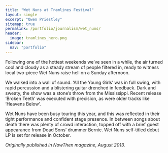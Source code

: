 ```yaml
---
title: "Wet Nuns at Tramlines Festival"
layout: single
excerpt: "Owen Priestley"
sitemap: true
permalink: /portfolio/journalism/wet_nuns/
header:
  image: tramlines_hero.png
sidebar:
  nav: "portfolio"
---
```

Following one of the hottest weekends we’ve seen in a while, the air turned cool and cloudy as a steady stream of people filtered in, ready to witness local two-piece Wet Nuns raise hell on a Sunday afternoon.

We walked into a wall of sound. ‘All the Young Girls’ was in full swing, with rapid percussion and a blistering guitar drenched in feedback. Dark and sweaty, the show was a stone’s throw from the Mississippi. Recent release ‘Broken Teeth’ was executed with precision, as were older tracks like ‘Heavens Below’.

Wet Nuns have been busy touring this year, and this was reflected in their tight performance and confident stage presence. In between songs about death there was plenty of crowd interaction, topped off with a brief guest appearance from Dead Sons’ drummer Bernie. Wet Nuns self-titled debut LP is set for release in October.

_Originally published in NowThen magazine, August 2013._